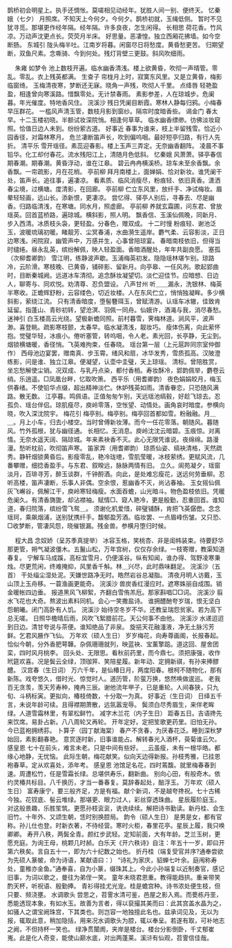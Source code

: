 <!-- { "loadSidebar": true } -->
鹊桥初会明星上。执手还惆怅。莫嗟相见动经年。犹胜人间一别、便终天。 
忆秦娥（七夕）
月照席。不知天上今何夕。今何夕。鹊桥初就，玉绳低侧。 
暂时不见犹寻觅。那堪更作经年隔。经年隔。许多良夜，怎生闲得。 
长相思
荷花香。竹风凉。万动声沈更点长。荧荧月半床。 
好思量。恶凄惶。独立西厢花拂墙。如今空断肠。 
东城引
陇头梅半吐。江南岁将暮。闲窗尽日将愁度。黄昏愁更苦。 
归期望断，双鱼尺素。念嘶骑、今到何处。残灯背壁三更鼓。斜风吹细雨。 

　
朱雍
如梦令
池上数枝开遍。临水幽香清浅。楼上欲黄昏，吹彻一声晴管。零乱。零乱。衣上残英都满。 
生查子
帘栊月上时，寂寞东风里。又是立黄昏，梅影临窗绮。 
玉梅清夜寒，梦断还无寐。晓角一声残，吹彻人千里。 
点绛唇
轻艳盈盈，相逢曾向寒溪路。惜飘零处。无计禁春雨。 
素影参差，人在琼城步。危阑暮。年光催度。特地香风住。 
浣溪沙
残日凭阑目断霞。寒林人静每归鸦。小梅春早压群花。 
一槛风声清玉管，数枝月影到窗纱。隔帘时度暗香些。 
谒金门
春太早。十二玉楼初晓。半额试妆深院悄。相逢何草草。 
临水幽香缥缈。彷佛淡妆窥照。恰值日边人未到。纷纷萦古道。 
好事近
春事为谁来，枝上半留残雪。恰近小园香径，对霜林寒月。 
危兰凄断笛声长，吹到偏呜咽。最好短亭归路，有行人先折。 
清平乐
雪开瑶径。素蕊迎春影。楼上玉声三弄定。无奈幽香翻阵。 
凌晨不事铅华。化工却付春花。流水残阳江上，清随月色低斜。 
忆秦娥
风萧萧。驿亭春信期春潮。期春潮。黄昏浮动，谁在江皋。 
碧云冉冉横溪桥。琼车未至余香飘。余香飘。一帘疏影，月在花梢。 
亭前柳
拜月南楼上，面婵娟、恰对新妆。谁凭阑干处，笛声长。追往事，遍凄凉。 
看素质、临风消瘦尽，粉痕轻、依旧真香。潇洒春尘境，过横塘。度清影，在回廊。 
亭前柳
伫立东风里，放纤手、净试梅妆。眉晕轻轻画，远山长。添新恨，更凄凉。 
尝忆得、驿亭人别后，寻春去、尽是幽香。归路临清浅，在寒塘。同水月，照虚廊。 
亭前柳
养就玄霜圃，问东君、曾放瑶英。回首蓝桥路，遍琼城。横斜影，照人明。 
飘香信、玉溪仙佩晚，同新月、步入西清。冰质枝头袅，更轻盈。分春色，赠双成。 
十二时慢
粉痕轻、谢池泛玉，波暖琉璃初暖。睹靓芳、尘冥春浦，水曲漪生遥岸。麝气柔、云容影淡，正日边寒浅。闲院寂，幽管声中，万感并生，心事曾陪琼宴。 
春暗南枝依旧，但得当时缱绻。昼永乱英，缤纷解佩，映人轻盈面。香暗酒醒处，年年共副良愿。 
塞孤（次柳耆卿韵）
雪江明，练静波声歇。玉浦梅英初发。隐隐瑶林堪乍别。琼路冷，云阶滑。寒枝晚、已黄昏，铺碎影、留新月。向亭皋、一任风冽。歌起郢曲时，目断秦城阙。远道冰车清彻。追念酥妆凝望切。淡伫迎佳节。应暗想、日边人，聊寄与、同欢悦。劝清尊、忍负盟设。 
八声甘州
听＿＿漏永，洗银林、梅英半寒收。正蟾辉舒粉，云容缕色，切近妆楼。人在东风伫立，悄悄独凝眸。多少横斜影，萦绕江流。 
只有清香暗度，堕髻簪珥玉，曾赋清游。认瑶车冰辙，佳致肯延留。指蓬山、青砂初转，望沧溟、羽佩一同舟。仙娥许，酒渑与我，消尽春愁。 
迷神引
白玉楼高云光绕。望极新蟾同照。前村暮雪，霁梅林道。涧风平，波声渺。喜登眺。疏影寒枝颤，太春早。临水凝清浅，靓妆巧。 
瘦体伤离，向此萦怀抱。觉璧华轻，冰痕小。倦听塞管，转呜咽，令人老。素光回，长亭静，无尘到。烟锁横塘暖，香径悄。飞英难拘束，任春晓。 
瑶台第一层（上元扈跸同宗室仲御作）
西母池边宴罢，赠南真、步玉霄。绪风和扇，冰华发秀，雪质孤高。汉陂澄练影，问是谁、独立江皋。便凝望，认壶中圭璧，天上琼瑶。 
清标。曾陪胜赏，坐忘愁解使尘销。况双成、与乳丹点染，都付香梢。寿妆酥冷，郢韵佩举，麝卷云绡。乐逍遥。□凤凰台畔，忆取吹箫。 
西平乐（用耆卿韵）
夜色娟娟皎月，梅玉供春绪。不使铅华点缀，超出精神淡伫。休妒残英如雨。清香眷恋，只恐随风满路。散无数。 
江亭暮。鸣佩语。正值匆匆乍别，天远瑶池缟毂，好趁飞琼去。忍孤负、瑶台伴侣。琼肌瘦尽，庾岭零落，空怅望、动情处。画角哀时暗度。参横向晓，吹入深沈院宇。 
梅花引
梅亭别。梅亭别。梅亭回首都如雪。粉融融。月＿＿。月上小车，归去小楼空。当时曾傅新妆薄。而今一任花零落。朝随风。暮随风。竹外孤根，犹与幽径通。 
长相忆。无消息。庾岭沈沈云暗碧。玉痕惊。对离情。无奈水遥天阔、隔琼城。年来素袂香不灭。此心无限凭谁说。夜绵绵。路漫漫。愁听枕前，吹彻笛声寒。 
笛家弄（用耆卿韵）
琼质仙姿、缟袂清格，天然疏秀。静轩烟锁黄昏后。影瘦零乱，艳冷珑璁，雪肌莹暖，冰枝萦绣。更赋风流，几番攀赠，细捻香盈手。与东君、叙暌远，脉脉两情有旧。 
立久。阆苑凝夕，瑶窗淡月，百琲寻芳，醉玉谈群，千钟酹酒。向此，是处难忘瘦花，送远何劳垂柳。忍听高楼，笛声凄断，乐事人非偶。空余恨，惹幽香不灭，尚沾春袖。 
玉女摇仙佩
灰飞嶰谷，佩解江干，庾岭寒轻梅瘦。水面吞蟾，山光暗斗。物色盈枝依旧。凭暖危阑久。有清香旖旎，却沾襟袖。赋情□、窥人艳冷，更是殷勤，忍重回首。谁知道，春归院落，缤纷雪飞鸳＿。 
须谢化机爱惜，碎璧铺酥，肯把飞英僝僽。念念瑶珂，乘飙烟浦，送别犹携纤手。馥郁盈芳酒。临妆罢、一点眉峰伤皱。又只恐、□收梦断，管凄风怨，晓催银漏。残金兽。参横月堕归时候。 

　
程大昌
念奴娇（呈苏季真提举）
冰容玉格，笑桃杏、非是闺帏装束。待要舒华那更管，朔气凝波僵木。五鬣山松，万年宫树，仅仅存余绿。一枝寄赠，教渠知道春复。 
宁解车马成蹊，高标宜雪月，仍便溪谷。纵有知闻，谁办得、驾野凌寒秉烛。尽更荒闲，终难掩抑，风里香千斛。林＿兴尽，此时鼎味翻足。 
浣溪沙（五首）
干处缁尘湿处泥。天嫌世路净无时。皓然岩谷总凝脂。 
清夜月明人访戴，玉山顶上玉舟移。一蓑渔画更能奇。 
浣溪沙
兽炭香红漫应时。遮寒姝丽自成围。销金暖帐四边垂。 
报道黑风飞柳絮，齐翻白雪侑羔卮。那家斟唱□□词。 
浣溪沙
翦水飞花也大奇。熬波出素料同机。会心一笑撒盐诗。 
谁拥醴酏夸岁瑞，恨无坚白怨朝曦。闭门高卧有人饥。 
浣溪沙
始待空冬岁不华。还教呈瑞怨贫家。若为高下总无嗟。 
日照华檐晴后雨，风吹飞絮腊前花。天公何事不由他。 
浣溪沙
水递迢迢到日边。清甘夸说与茶便。谁知绝品了非泉。 
旋挹天花融湩液，净无土脉污芳鲜。乞君风腋作飞仙。 
万年欢（硕人生日）
岁岁梅花，向寿尊画阁，长报春起。恰似今朝，分外香肥萼韡。杂佩珊珊就列，映蓝袂、宝薰擎跽。道这回、屋舍团栾，四时风月桃李。 
回头处、无限思。看秋前药里，而今鼎七。须把康强，收作玳筵欢喜。况是鬓云全绿，顶珈笄、笑陪星履。新年动、定拥新祺，有孙来捧醪醴。 
汉宫春（生日词）
万六千年，是仙椿日月，两度阳春。根柯不随物化，那有新陈。戏夸悠久，借时光、惊觉时人。道历管，阶萤万换，悠然唤做逡巡。 
老我百无贪羡，羡天芳寿种，掩冉三辰。谢他流年甲子，已是重轮。人间春狭，只九旬、斗柄标寅。更拟向，椿枝倚数，十分取一为真。 
好事近（生日词）
日绎五千言，未说年龄可续。且得襟期萧散，远氛嚣宠辱。 
鬓须白尽秀眉生，来伴老眸绿。人道雪霜林里，有翠松鲜竹。 
减字木兰花（内子生日）
距春五日。吉语搀先来饮席。易卦占新。八八周轮又再轮。 
开年定好。定把笙歌更药里。旧怕无孙。今已蓝袍拥绣荪。 
卜算子（园丁献海棠）
春产不贪春，为厌春花泛。睡到深秋梦始回，素影翻春艳。 
意赏逐时新，旧事谁能占。解转春光入酒杯，萸菊谁云欠。 
感皇恩
七十在前头，难言未老。只是中间有些好。＿云虽瘦，未有一根华皓。都缘心地静，无忧恼。 
此际生朝，梅花献笑。似向天边得新报。孙枝秀雅，已挂恩袍春草。定从欢喜处，添年考。 
感皇恩
池馆足名花，四时蔫馥。就里梅春春到速。周遭松竹，任是雪霜长绿。总堪供寿乐，翻新曲。 
别向心田，有般奇木。依约灵椿共标目。八千换历，才当一番春复。莫辞春起处，醅浮玉。 
万年欢（硕人生日）
富寿康宁，要三般齐足，方是有福。献个新词，不是越夸搀祝。七十古稀今独。花钗底、髻云堆绿。那堪更、眼力过人，彩丝穿透珠曲。 
星辰履阶庭玉。对这般景趣，乐胜笙筑。更愿孙枝衮衮，诜诜续续。解把诗书勤读。新丹桂、会生旧竹。十年外、又颂生朝，恁时别换腔局。 
韵令（硕人生日）
是男是女，都有官称。孙儿仕也登。时新衣著，不待经营。寒时火柜，春里花亭。星辰上履，我只唤卿卿。 
寿开八秩，两鬓全青。颜红步武轻。定知前面，大有年龄。芝兰玉树，更愿充庭。为询王母，桃颗几时赪。白乐天《开六秩诗》自注：年五十一岁，即曰开第六秩矣。言自五十一，即为六十纪数之始也。 
折丹桂（端复受官并序?通奉尝欲为先硕人篆帔，命为诗语，某献语曰：）
“诗礼为家庆，貂蝉七叶余。庭闱称寿处，童稚亦金鱼。”通奉喜，自为小篆，缀珠其上。今此小孙端复以近制奏官，感记旧事，为词以歌之，曼往为弟侄一笑。 
童年未晓君恩重。教得能趋拱。重亲带笑酌天杯，听祝语、殷勤捧。 
青衫得挂尤光宠。桂是蟾宫种。诗书浓处便生枝，但只要、频浇壅。 
水调歌头
尝思之，苕霅水清可鉴，邑屋之影入焉。而甍栋丹垩，悉能透现本象，有如水玉。故善为言者，得以裒撮其美而曰：此其宫盖水晶为之，如骚人之谓宝阙珠宫，下其类也。则岂容一地独擅此名也。兹承词见及，无以为报，辄取此意，稍加隐括，用来况水调歌头为腔，辄以奉呈。若遂有取，可补地志之阙，不但持杯一笑也。 
绿净贯闤阓，夹岸是楼台。楼台分影倒卧，千丈郁崔嵬。此是化人奇变，能使山巅水底，对出两蓬莱。溪浒有仙观，苕霅信佳哉。 
